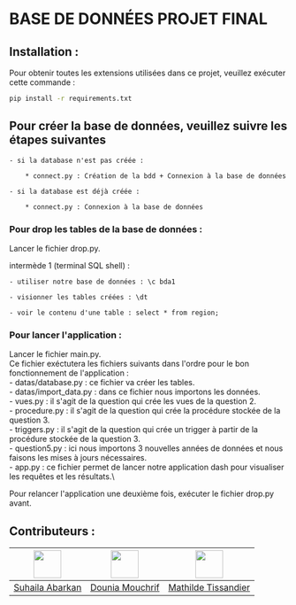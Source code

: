 # BASE DE DONNÉES PROJET FINAL

## Installation : 

Pour obtenir toutes les extensions utilisées dans ce projet, veuillez exécuter cette commande : 

```bash 
pip install -r requirements.txt
```

## Pour créer la base de données, veuillez suivre les étapes suivantes

    - si la database n'est pas créée :

        * connect.py : Création de la bdd + Connexion à la base de données

    - si la database est déjà créée :

        * connect.py : Connexion à la base de données

### Pour drop les tables de la base de données :

Lancer le fichier drop.py.

intermède 1 (terminal SQL shell) :

    - utiliser notre base de données : \c bda1

    - visionner les tables créées : \dt

    - voir le contenu d'une table : select * from region;

### Pour lancer l'application :

Lancer le fichier main.py.\
Ce fichier exéctutera les fichiers suivants dans l'ordre pour le bon fonctionnement de l'application :\
    - datas/database.py : ce fichier va créer les tables.\
    - datas/import_data.py : dans ce fichier nous importons les données.\
    - vues.py : il s'agit de la question qui crée les vues de la question 2.\
    - procedure.py : il s'agit de la question qui crée la procédure stockée de la question 3.\
    - triggers.py : il s'agit de la question qui crée un trigger à partir de la procédure stockée de la question 3.\
    - question5.py : ici nous importons 3 nouvelles années de données et nous faisons les mises à jours nécessaires.\
    - app.py : ce fichier permet de lancer notre application dash pour visualiser les requêtes et les résultats.\

Pour relancer l'application une deuxième fois, exécuter le fichier drop.py avant.

## Contributeurs  : 

| [<img src="https://avatars.githubusercontent.com/u/102798630?v=4" width="50" height="50" alt=""/>](https://github.com/suhailaabarkan) | [<img src="https://avatars.githubusercontent.com/u/102798610?v=4" width="50" height="50" alt=""/>](https://github.com/douniamouchrif) | [<img src="https://avatars.githubusercontent.com/u/102798509?v=4" width="50" height="50" alt=""/>](https://github.com/mathildetissandier) |
| :-----------------------------------------------------------------------------------------------------------------------------: | :-------------------------------------------------------------------------------------------------------------------------: | :--------------------------------------------------------------------------------------------------------------------: |
|                                        [Suhaila Abarkan](https://github.com/suhailaabarkan)                                        |                                    [Dounia Mouchrif](https://github.com/douniamouchrif)                                    |                               [Mathilde Tissandier](https://github.com/mathildetissandier)                               |
